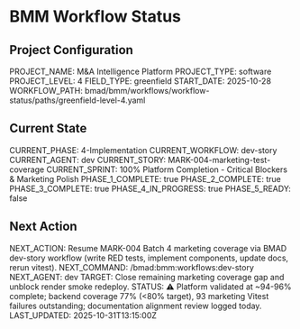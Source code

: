 # BMM Workflow Status

## Project Configuration

PROJECT_NAME: M&A Intelligence Platform
PROJECT_TYPE: software
PROJECT_LEVEL: 4
FIELD_TYPE: greenfield
START_DATE: 2025-10-28
WORKFLOW_PATH: bmad/bmm/workflows/workflow-status/paths/greenfield-level-4.yaml

## Current State

CURRENT_PHASE: 4-Implementation
CURRENT_WORKFLOW: dev-story
CURRENT_AGENT: dev
CURRENT_STORY: MARK-004-marketing-test-coverage
CURRENT_SPRINT: 100% Platform Completion - Critical Blockers & Marketing Polish
PHASE_1_COMPLETE: true
PHASE_2_COMPLETE: true
PHASE_3_COMPLETE: true
PHASE_4_IN_PROGRESS: true
PHASE_5_READY: false

## Next Action

NEXT_ACTION: Resume MARK-004 Batch 4 marketing coverage via BMAD dev-story workflow (write RED tests, implement components, update docs, rerun vitest).
NEXT_COMMAND: /bmad:bmm:workflows:dev-story
NEXT_AGENT: dev
TARGET: Close remaining marketing coverage gap and unblock render smoke redeploy.
STATUS: ⚠️ Platform validated at ~94-96% complete; backend coverage 77% (<80% target), 93 marketing Vitest failures outstanding; documentation alignment review logged today.
LAST_UPDATED: 2025-10-31T13:15:00Z
